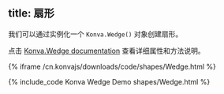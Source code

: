 title: 扇形
---

我们可以通过实例化一个 `Konva.Wedge()` 对象创建扇形。

点击 [Konva.Wedge documentation](/cn.konvajs/api/Konva.Wedge.html) 查看详细属性和方法说明。

{% iframe /cn.konvajs/downloads/code/shapes/Wedge.html %}

{% include_code Konva Wedge Demo shapes/Wedge.html %}
